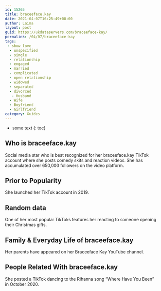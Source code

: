 ```yaml
---
id: 15265
title: braceeface.kay
date: 2021-04-07T16:25:49+00:00
author: Laima
layout: post
guid: https://ukdataservers.com/braceeface-kay/
permalink: /04/07/braceeface-kay
tags:
 - show love
  - unspecified
  - single
  - relationship
  - engaged
  - married
  - complicated
  - open relationship
  - widowed
  - separated
  - divorced
   - Husband
  - Wife
  - Boyfriend
  - Girlfriend
category: Guides
---
```


* some text
{: toc}


## Who is braceeface.kay
                  
                  
                  
Social media star who is best recognized for her braceeface.kay TikTok account where she posts comedy skits and reaction videos. She has accumulated over 650,000 followers on the video platform.
                  
              
            
              
            
                
                
                
## Prior to Popularity
                  
                  
                  
She launched her TikTok account in 2019. 
                  
              
            
              
            
                
                
                
## Random data
                  
                  
                  
One of her most popular TikToks features her reacting to someone opening their Christmas gifts. 
                  
              
            
              
            
                
                
                
## Family & Everyday Life of braceeface.kay
                  
                  
                  
Her parents have appeared on her Braceeface Kay YouTube channel. 
                  
              
            
              
            
                
                
                
## People Related With braceeface.kay
                  
                  
                  
She posted a TikTok dancing to the Rihanna song &#8220;Where Have You Been&#8221; in October 2020. 
                  
              
            
              
            
                
              
            
              
              
            
            
              
            
          
          
          